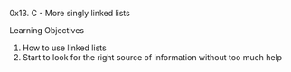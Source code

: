 0x13. C - More singly linked lists


Learning Objectives

1. How to use linked lists
2. Start to look for the right source of information without too much help

